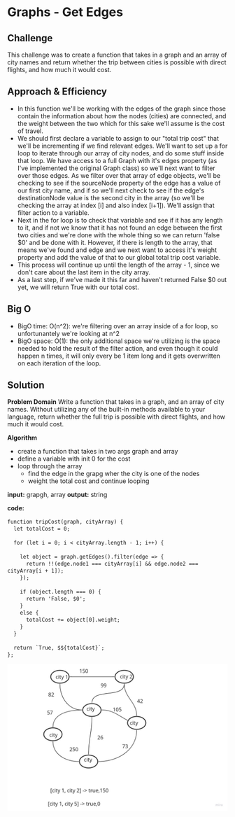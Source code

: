 # Graphs - Get Edges

## Challenge
This challenge was to create a function that takes in a graph and an array of city names and return whether the trip between cities is possible with direct flights, and how much it would cost.


## Approach & Efficiency
- In this function we'll be working with the edges of the graph since those contain the information about how the nodes (cities) are connected, and the weight between the two which for this sake we'll assume is the cost of travel.
- We should first declare a variable to assign to our "total trip cost" that we'll be incrementing if we find relevant edges. We'll want to set up a for loop to iterate through our array of city nodes, and do some stuff inside that loop. We have access to a full Graph with it's edges property (as I've implemented the original Graph class) so we'll next want to filter over those edges. As we filter over that array of edge objects, we'll be checking to see if the sourceNode property of the edge has a value of our first city name, and if so we'll next check to see if the edge's destinationNode value is the second city in the array (so we'll be checking the array at index [i] and also index [i+1]). We'll assign that filter action to a variable.
- Next in the for loop is to check that variable and see if it has any length to it, and if not we know that it has not found an edge between the first two cities and we're done with the whole thing so we can return 'false $0' and be done with it. However, if there is length to the array, that means we've found and edge and we next want to access it's weight property and add the value of that to our global total trip cost variable.
- This process will continue up until the length of the array - 1, since we don't care about the last item in the city array.
- As a last step, if we've made it this far and haven't returned False $0 out yet, we will return True with our total cost.

## Big O
- BigO time: O(n^2): we're filtering over an array inside of a for loop, so unfortunantely we're looking at n^2
- BigO space: O(1): the only additional space we're utilizing is the space needed to hold the result of the filter action, and even though it could happen n times, it will only every be 1 item long and it gets overwritten on each iteration of the loop.


## Solution

**Problem Domain**
Write a function that takes in a graph, and an array of city names. Without utilizing any of the built-in methods available to your language, return whether the full trip is possible with direct flights, and how much it would cost.

**Algorithm**

- create a function that takes in two args graph and array
- define a variable with init 0 for the cost
- loop through the array
  - find the edge in the grapg wher the city is one of the nodes
  - weight the total cost and continue looping

**input:** grapgh, array
**output:** string


**code:**
```
function tripCost(graph, cityArray) {
  let totalCost = 0;

  for (let i = 0; i < cityArray.length - 1; i++) {

    let object = graph.getEdges().filter(edge => {
      return !!(edge.node1 === cityArray[i] && edge.node2 === cityArray[i + 1]);
    });

    if (object.length === 0) {
      return 'False, $0';
    }
    else {
      totalCost += object[0].weight;
    }
  }

  return `True, $${totalCost}`;
};

```



![](./tripCost.jpg)
